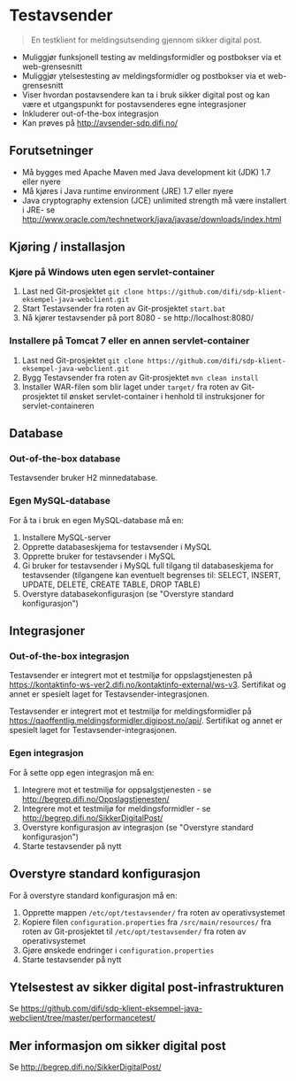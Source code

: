 # Testavsender

> En testklient for meldingsutsending gjennom sikker digital post.

- Muliggjør funksjonell testing av meldingsformidler og postbokser via et web-grensesnitt
- Muliggjør ytelsestesting av meldingsformidler og postbokser via et web-grensesnitt
- Viser hvordan postavsendere kan ta i bruk sikker digital post og kan være et utgangspunkt for postavsenderes egne integrasjoner
- Inkluderer out-of-the-box integrasjon
- Kan prøves på http://avsender-sdp.difi.no/

## Forutsetninger

- Må bygges med Apache Maven med Java development kit (JDK) 1.7 eller nyere
- Må kjøres i Java runtime environment (JRE) 1.7 eller nyere
- Java cryptography extension (JCE) unlimited strength må være installert i JRE- se http://www.oracle.com/technetwork/java/javase/downloads/index.html

## Kjøring / installasjon

### Kjøre på Windows uten egen servlet-container

1. Last ned Git-prosjektet `git clone https://github.com/difi/sdp-klient-eksempel-java-webclient.git`
2. Start Testavsender fra roten av Git-prosjektet `start.bat`
3. Nå kjører testavsender på port 8080 - se http://localhost:8080/

### Installere på Tomcat 7 eller en annen servlet-container

1. Last ned Git-prosjektet `git clone https://github.com/difi/sdp-klient-eksempel-java-webclient.git`
2. Bygg Testavsender fra roten av Git-prosjektet `mvn clean install`
3. Installer WAR-filen som blir laget under `target/` fra roten av Git-prosjektet til ønsket servlet-container i henhold til instruksjoner for servlet-containeren

## Database

### Out-of-the-box database

Testavsender bruker H2 minnedatabase.

### Egen MySQL-database

For å ta i bruk en egen MySQL-database må en:

1. Installere MySQL-server
2. Opprette databaseskjema for testavsender i MySQL
3. Opprette bruker for testavsender i MySQL
4. Gi bruker for testavsender i MySQL full tilgang til databaseskjema for testavsender (tilgangene kan eventuelt begrenses til: SELECT, INSERT, UPDATE, DELETE, CREATE TABLE, DROP TABLE)
5. Overstyre databasekonfigurasjon (se "Overstyre standard konfigurasjon")

## Integrasjoner

### Out-of-the-box integrasjon

Testavsender er integrert mot et testmiljø for oppslagstjenesten på https://kontaktinfo-ws-ver2.difi.no/kontaktinfo-external/ws-v3. Sertifikat og annet er spesielt laget for Testavsender-integrasjonen.

Testavsender er integrert mot et testmiljø for meldingsformidler på https://qaoffentlig.meldingsformidler.digipost.no/api/. Sertifikat og annet er spesielt laget for Testavsender-integrasjonen.

### Egen integrasjon

For å sette opp egen integrasjon må en:

1. Integrere mot et testmiljø for oppsalgstjenesten - se http://begrep.difi.no/Oppslagstjenesten/
2. Integrere mot et testmiljø for meldingsformidler - se http://begrep.difi.no/SikkerDigitalPost/
3. Overstyre konfigurasjon av integrasjon (se "Overstyre standard konfigurasjon")
4. Starte testavsender på nytt

## Overstyre standard konfigurasjon

For å overstyre standard konfigurasjon må en:

1. Opprette mappen `/etc/opt/testavsender/` fra roten av operativsystemet
2. Kopiere filen `configuration.properties` fra `/src/main/resources/` fra roten av Git-prosjektet til `/etc/opt/testavsender/` fra roten av operativsystemet
3. Gjøre ønskede endringer i `configuration.properties`
4. Starte testavsender på nytt

## Ytelsestest av sikker digital post-infrastrukturen

Se https://github.com/difi/sdp-klient-eksempel-java-webclient/tree/master/performancetest/

## Mer informasjon om sikker digital post

Se http://begrep.difi.no/SikkerDigitalPost/
